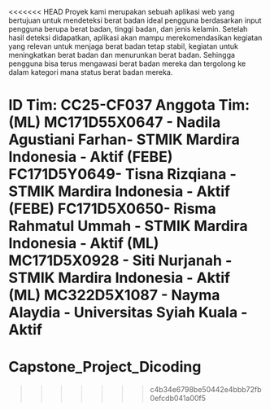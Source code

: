 <<<<<<< HEAD
Proyek kami merupakan sebuah aplikasi web yang bertujuan untuk mendeteksi berat badan ideal pengguna berdasarkan input pengguna berupa berat badan, tinggi badan, dan jenis kelamin. Setelah hasil deteksi didapatkan, aplikasi akan mampu merekomendasikan kegiatan yang relevan untuk menjaga berat badan tetap stabil, kegiatan untuk meningkatkan berat badan dan menurunkan berat badan. Sehingga pengguna bisa terus mengawasi berat badan mereka dan tergolong ke dalam kategori mana status berat badan mereka.

ID Tim: CC25-CF037
Anggota Tim:
(ML) MC171D55X0647 - Nadila Agustiani Farhan- STMIK Mardira Indonesia - Aktif
(FEBE) FC171D5Y0649- Tisna Rizqiana - STMIK Mardira Indonesia - Aktif
(FEBE) FC171D5X0650- Risma Rahmatul Ummah - STMIK Mardira Indonesia - Aktif
(ML) MC171D5X0928 - Siti Nurjanah - STMIK Mardira Indonesia - Aktif
(ML) MC322D5X1087 - Nayma Alaydia - Universitas Syiah Kuala - Aktif
=======
# Capstone_Project_Dicoding
>>>>>>> c4b34e6798be50442e4bbb72fb0efcdb041a00f5
